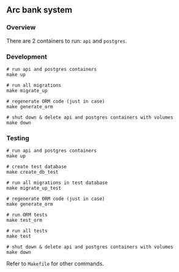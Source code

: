 ## Arc bank system

### Overview

There are 2 containers to run: `api` and `postgres`.

### Development

```shell
# run api and postgres containers
make up

# run all migrations
make migrate_up

# regenerate ORM code (just in case)
make generate_orm

# shut down & delete api and postgres containers with volumes
make down
```

### Testing

```shell
# run api and postgres containers
make up

# create test database
make create_db_test

# run all migrations in test database
make migrate_up_test

# regenerate ORM code (just in case)
make generate_orm

# run ORM tests
make test_orm

# run all tests
make test

# shut down & delete api and postgres containers with volumes
make down
```

Refer to `Makefile` for other commands.
